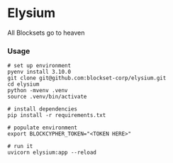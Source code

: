 # Elysium 

All Blocksets go to heaven

### Usage

```shell
# set up environment
pyenv install 3.10.0
git clone git@github.com:blockset-corp/elysium.git
cd elysium
python -mvenv .venv
source .venv/bin/activate

# install dependencies
pip install -r requirements.txt

# populate environment
export BLOCKCYPHER_TOKEN="<TOKEN HERE>"

# run it
uvicorn elysium:app --reload
```